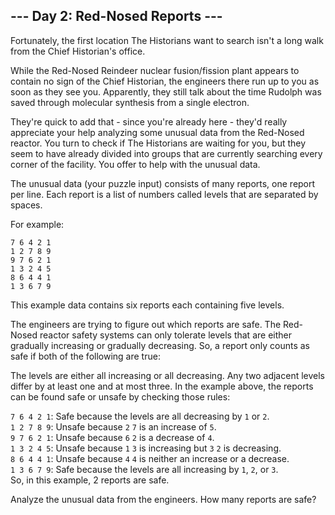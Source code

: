 ## --- Day 2: Red-Nosed Reports --- ##
Fortunately, the first location The Historians want to search isn't a long walk from the Chief Historian's office.

While the Red-Nosed Reindeer nuclear fusion/fission plant appears to contain no sign of the Chief Historian, the engineers there run up to you as soon as they see you. Apparently, they still talk about the time Rudolph was saved through molecular synthesis from a single electron.

They're quick to add that - since you're already here - they'd really appreciate your help analyzing some unusual data from the Red-Nosed reactor. You turn to check if The Historians are waiting for you, but they seem to have already divided into groups that are currently searching every corner of the facility. You offer to help with the unusual data.

The unusual data (your puzzle input) consists of many reports, one report per line. Each report is a list of numbers called levels that are separated by spaces. 

For example:

    7 6 4 2 1
    1 2 7 8 9
    9 7 6 2 1
    1 3 2 4 5
    8 6 4 4 1
    1 3 6 7 9

This example data contains six reports each containing five levels.

The engineers are trying to figure out which reports are safe. The Red-Nosed reactor safety systems can only tolerate levels that are either gradually increasing or gradually decreasing. So, a report only counts as safe if both of the following are true:

The levels are either all increasing or all decreasing.
Any two adjacent levels differ by at least one and at most three.
In the example above, the reports can be found safe or unsafe by checking those rules:


```7 6 4 2 1```: Safe because the levels are all decreasing by ```1``` or ```2```.<br>
```1 2 7 8 9```: Unsafe because ```2``` ```7``` is an increase of ```5```.<br>
```9 7 6 2 1```: Unsafe because ```6``` ```2``` is a decrease of ```4```.<br>
```1 3 2 4 5```: Unsafe because ```1``` ```3``` is increasing but ```3``` ```2``` is decreasing.<br>
```8 6 4 4 1```: Unsafe because ```4``` ```4``` is neither an increase or a decrease.<br>
```1 3 6 7 9```: Safe because the levels are all increasing by ```1```, ```2```, or ```3```.<br>
So, in this example, 2 reports are safe.

Analyze the unusual data from the engineers. How many reports are safe?